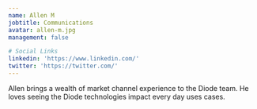 ```yaml
---
name: Allen M
jobtitle: Communications
avatar: allen-m.jpg
management: false

# Social Links
linkedin: 'https://www.linkedin.com/'
twitter: 'https://twitter.com/'
---
```

Allen brings a wealth of market channel experience to the Diode team.  He loves seeing the Diode technologies impact every day uses cases.
